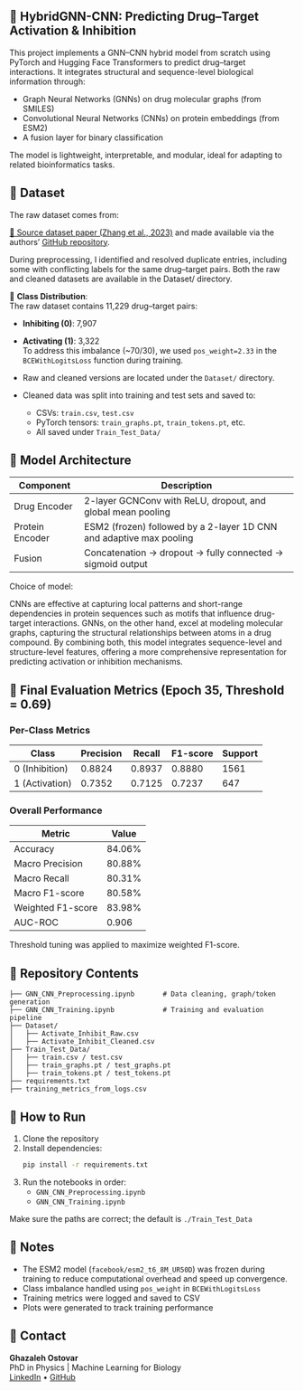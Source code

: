 
## 🔹 HybridGNN-CNN: Predicting Drug–Target Activation & Inhibition

This project implements a GNN–CNN hybrid model from scratch using PyTorch and Hugging Face Transformers to predict drug–target interactions. It integrates structural and sequence-level biological information through:

- Graph Neural Networks (GNNs) on drug molecular graphs (from SMILES)
- Convolutional Neural Networks (CNNs) on protein embeddings (from ESM2)
- A fusion layer for binary classification

The model is lightweight, interpretable, and modular, ideal for adapting to related bioinformatics tasks.

## 🔹 Dataset

The raw dataset comes from:

[🔹 Source dataset paper (Zhang et al., 2023)](https://doi.org/10.1093/bib/bbac526) and made available via the authors’ [GitHub repository](https://github.com/cutezsq9503/DrugAI).  

During preprocessing, I identified and resolved duplicate entries, including some with conflicting labels for the same drug–target pairs. Both the raw and cleaned datasets are available in the Dataset/ directory.

🔹 **Class Distribution**:  
The raw dataset contains 11,229 drug–target pairs:  
- **Inhibiting (0)**: 7,907  
- **Activating (1)**: 3,322  
To address this imbalance (~70/30), we used `pos_weight=2.33` in the `BCEWithLogitsLoss` function during training.

- Raw and cleaned versions are located under the `Dataset/` directory.
- Cleaned data was split into training and test sets and saved to:
  - CSVs: `train.csv`, `test.csv`
  - PyTorch tensors: `train_graphs.pt`, `train_tokens.pt`, etc.
  - All saved under `Train_Test_Data/`

## 🔹 Model Architecture

| Component        | Description                                                             |
|------------------|-------------------------------------------------------------------------|
| Drug Encoder     | 2-layer GCNConv with ReLU, dropout, and global mean pooling             |
| Protein Encoder  | ESM2 (frozen) followed by a 2-layer 1D CNN and adaptive max pooling     |
| Fusion           | Concatenation → dropout → fully connected → sigmoid output              |

Choice of model:

CNNs are effective at capturing local patterns and short-range dependencies in protein sequences such as motifs that influence drug-target interactions. GNNs, on the other hand, excel at modeling molecular graphs, capturing the structural relationships between atoms in a drug compound. By combining both, this model integrates sequence-level and structure-level features, offering a more comprehensive representation for predicting activation or inhibition mechanisms.

## 🔹 Final Evaluation Metrics (Epoch 35, Threshold = 0.69)

### Per-Class Metrics

| Class           | Precision | Recall | F1-score | Support |
|-----------------|-----------|--------|----------|---------|
| 0 (Inhibition)  | 0.8824    | 0.8937 | 0.8880   | 1561    |
| 1 (Activation)  | 0.7352    | 0.7125 | 0.7237   | 647     |

### Overall Performance

| Metric              | Value     |
|---------------------|-----------|
| Accuracy            | 84.06%    |
| Macro Precision     | 80.88%    |
| Macro Recall        | 80.31%    |
| Macro F1-score      | 80.58%    |
| Weighted F1-score   | 83.98%    |
| AUC-ROC             | 0.906     |

Threshold tuning was applied to maximize weighted F1-score.

## 🔹 Repository Contents

```
├── GNN_CNN_Preprocessing.ipynb       # Data cleaning, graph/token generation
├── GNN_CNN_Training.ipynb            # Training and evaluation pipeline
├── Dataset/
│   ├── Activate_Inhibit_Raw.csv
│   ├── Activate_Inhibit_Cleaned.csv
├── Train_Test_Data/
│   ├── train.csv / test.csv
│   ├── train_graphs.pt / test_graphs.pt
│   ├── train_tokens.pt / test_tokens.pt
├── requirements.txt
├── training_metrics_from_logs.csv
```

## 🔹 How to Run

1. Clone the repository
2. Install dependencies:
   ```bash
   pip install -r requirements.txt
   ```
3. Run the notebooks in order:
   - `GNN_CNN_Preprocessing.ipynb`
   - `GNN_CNN_Training.ipynb`

Make sure the paths are correct; the default is `./Train_Test_Data`

## 🔹 Notes

- The ESM2 model (`facebook/esm2_t6_8M_UR50D`) was frozen during training to reduce computational overhead and speed up convergence.
- Class imbalance handled using `pos_weight` in `BCEWithLogitsLoss`
- Training metrics were logged and saved to CSV
- Plots were generated to track training performance

## 🔹 Contact

**Ghazaleh Ostovar**  
PhD in Physics | Machine Learning for Biology  
[LinkedIn](https://www.linkedin.com/in/ghazaleh-ostovar) • [GitHub](https://github.com/ghazaleh-ostovar)

